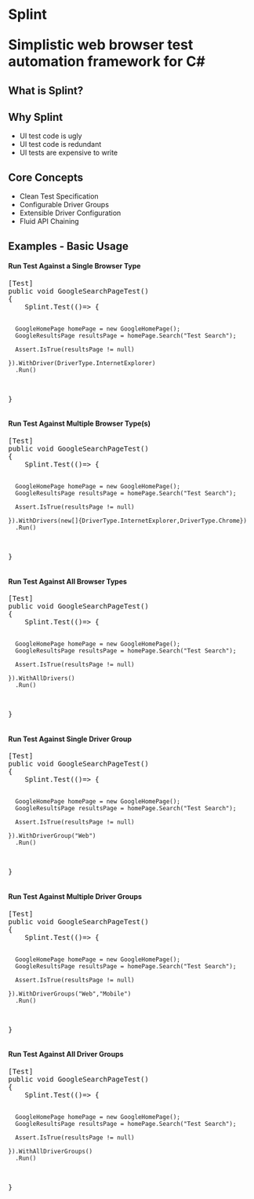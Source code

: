 <h1>Splint

Simplistic web browser test automation framework for C#

<h2>What is Splint?</h2>

<h2>Why Splint</h2>
<ul>
    <li>UI test code is ugly</li>
    <li>UI test code is redundant</li>
    <li>UI tests are expensive to write</li>
</ul>

<h2>Core Concepts</h2>
<ul>
    <li>Clean Test Specification</li>
    <li>Configurable Driver Groups</li>
    <li>Extensible Driver Configuration</li>
    <li>Fluid API Chaining</li>
</ul>

<h2>Examples - Basic Usage</h2>

<h4>Run Test Against a Single Browser Type</h4>
<pre>
[Test]
public void GoogleSearchPageTest()
{
    Splint.Test(()=> {
    
      GoogleHomePage homePage = new GoogleHomePage();
      GoogleResultsPage resultsPage = homePage.Search("Test Search");
      
      Assert.IsTrue(resultsPage != null)
      
    }).WithDriver(DriverType.InternetExplorer)
      .Run()
}
</pre>

<h4>Run Test Against Multiple Browser Type(s)</h4>
<pre>
[Test]
public void GoogleSearchPageTest()
{
    Splint.Test(()=> {
    
      GoogleHomePage homePage = new GoogleHomePage();
      GoogleResultsPage resultsPage = homePage.Search("Test Search");
      
      Assert.IsTrue(resultsPage != null)
      
    }).WithDrivers(new[]{DriverType.InternetExplorer,DriverType.Chrome})
      .Run()
}
</pre>

<h4>Run Test Against All Browser Types</h4>
<pre>
[Test]
public void GoogleSearchPageTest()
{
    Splint.Test(()=> {
    
      GoogleHomePage homePage = new GoogleHomePage();
      GoogleResultsPage resultsPage = homePage.Search("Test Search");
      
      Assert.IsTrue(resultsPage != null)
      
    }).WithAllDrivers()
      .Run()
}
</pre>

<h4>Run Test Against Single Driver Group</h4>
<pre>
[Test]
public void GoogleSearchPageTest()
{
    Splint.Test(()=> {
    
      GoogleHomePage homePage = new GoogleHomePage();
      GoogleResultsPage resultsPage = homePage.Search("Test Search");
      
      Assert.IsTrue(resultsPage != null)
      
    }).WithDriverGroup("Web")
      .Run()
}
</pre>

<h4>Run Test Against Multiple Driver Groups</h4>
<pre>
[Test]
public void GoogleSearchPageTest()
{
    Splint.Test(()=> {
    
      GoogleHomePage homePage = new GoogleHomePage();
      GoogleResultsPage resultsPage = homePage.Search("Test Search");
      
      Assert.IsTrue(resultsPage != null)
      
    }).WithDriverGroups("Web","Mobile")
      .Run()
}
</pre>

<h4>Run Test Against All Driver Groups</h4>
<pre>
[Test]
public void GoogleSearchPageTest()
{
    Splint.Test(()=> {
    
      GoogleHomePage homePage = new GoogleHomePage();
      GoogleResultsPage resultsPage = homePage.Search("Test Search");
      
      Assert.IsTrue(resultsPage != null)
      
    }).WithAllDriverGroups()
      .Run()
}
</pre>



